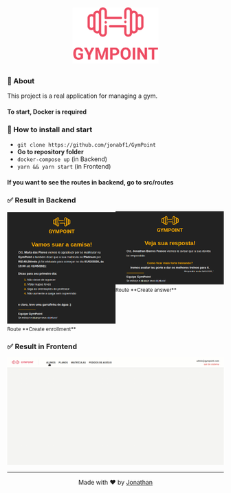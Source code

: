 <h1 align="center">
<img src="frontend/src/assets/logo.svg" width="200px">
</h1>

### :page_with_curl: About
This project is a real application for managing a gym.

#### To start, **Docker** is required

### :rocket: How to install and start 
- `git clone https://github.com/jonabf1/GymPoint`
- **Go to repository folder**
- `docker-compose up` (in Backend)
- `yarn && yarn start` (in Frontend)

#### If you want to see the routes in backend, go to **src/routes**

### :white_check_mark: Result in Backend

<p align="center">
<div style="display:flex;">
      <div>
      <img alt="" src="frontend/public/email1.png">
      <br>
      <small>Route **Create enrollment**</small>
      </div>
      <div>
      <img alt="" src="frontend/public/email2.png">
      <br>
      <small>Route **Create answer**</small>
      </div>
</div>
</p>

### :white_check_mark: Result in Frontend

<p align="center">
  <img alt="" src="frontend/public/gympoint.gif">
</p>

---

<p align="center">
Made with ♥ by <a href="https://www.linkedin.com/in/jonathan-barros-franco">Jonathan</a>
</p>



